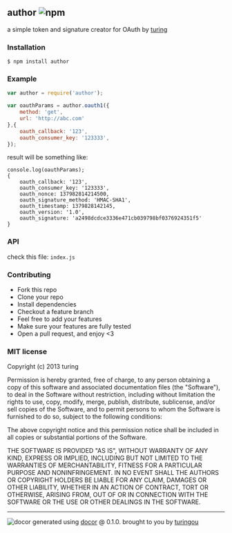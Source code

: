 ## author ![npm](https://badge.fury.io/js/author.png)

a simple token and signature creator for OAuth by [turing](https://npmjs.org/~turing) 

### Installation
````
$ npm install author
````

### Example
````javascript
var author = require('author');

var oauthParams = author.oauth1({
    method: 'get',
    url: 'http://abc.com'
},{
    oauth_callback: '123',
    oauth_consumer_key: '123333',
});
````
result will be something like:
````
console.log(oauthParams);
{ 
    oauth_callback: '123',
    oauth_consumer_key: '123333',
    oauth_nonce: 137982814214500,
    oauth_signature_method: 'HMAC-SHA1',
    oauth_timestamp: 1379828142145,
    oauth_version: '1.0',
    oauth_signature: 'a2498dcdce3336e471cb039798bf0376924351f5'
}
````

### API
check this file: `index.js`

### Contributing
- Fork this repo
- Clone your repo
- Install dependencies
- Checkout a feature branch
- Feel free to add your features
- Make sure your features are fully tested
- Open a pull request, and enjoy <3

### MIT license
Copyright (c) 2013 turing

Permission is hereby granted, free of charge, to any person obtaining a copy
of this software and associated documentation files (the "Software"), to deal
in the Software without restriction, including without limitation the rights
to use, copy, modify, merge, publish, distribute, sublicense, and/or sell
copies of the Software, and to permit persons to whom the Software is
furnished to do so, subject to the following conditions:

The above copyright notice and this permission notice shall be included in
all copies or substantial portions of the Software.

THE SOFTWARE IS PROVIDED "AS IS", WITHOUT WARRANTY OF ANY KIND, EXPRESS OR
IMPLIED, INCLUDING BUT NOT LIMITED TO THE WARRANTIES OF MERCHANTABILITY,
FITNESS FOR A PARTICULAR PURPOSE AND NONINFRINGEMENT. IN NO EVENT SHALL THE
AUTHORS OR COPYRIGHT HOLDERS BE LIABLE FOR ANY CLAIM, DAMAGES OR OTHER
LIABILITY, WHETHER IN AN ACTION OF CONTRACT, TORT OR OTHERWISE, ARISING FROM,
OUT OF OR IN CONNECTION WITH THE SOFTWARE OR THE USE OR OTHER DEALINGS IN
THE SOFTWARE.


---
![docor](https://cdn1.iconfinder.com/data/icons/windows8_icons_iconpharm/26/doctor.png)
generated using [docor](https://github.com/turingou/docor.git) @ 0.1.0. brought to you by [turingou](https://github.com/turingou)